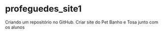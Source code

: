 # profeguedes_site1
Criando um repositório no GitHub.
Criar site do Pet Banho e Tosa junto com os alunos
